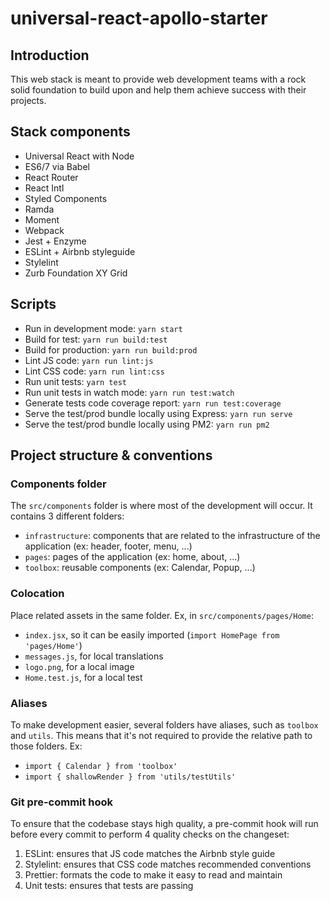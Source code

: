# universal-react-apollo-starter

## Introduction

This web stack is meant to provide web development teams with a rock solid foundation
to build upon and help them achieve success with their projects.

## Stack components

- Universal React with Node
- ES6/7 via Babel
- React Router
- React Intl
- Styled Components
- Ramda
- Moment
- Webpack
- Jest + Enzyme
- ESLint + Airbnb styleguide
- Stylelint
- Zurb Foundation XY Grid

## Scripts

- Run in development mode: `yarn start`
- Build for test: `yarn run build:test`
- Build for production: `yarn run build:prod`
- Lint JS code: `yarn run lint:js`
- Lint CSS code: `yarn run lint:css`
- Run unit tests: `yarn test`
- Run unit tests in watch mode: `yarn run test:watch`
- Generate tests code coverage report: `yarn run test:coverage`
- Serve the test/prod bundle locally using Express: `yarn run serve`
- Serve the test/prod bundle locally using PM2: `yarn run pm2`

## Project structure & conventions

### Components folder

The `src/components` folder is where most of the development will occur.
It contains 3 different folders:

- `infrastructure`: components that are related to the infrastructure
  of the application (ex: header, footer, menu, ...)
- `pages`: pages of the application (ex: home, about, ...)
- `toolbox`: reusable components (ex: Calendar, Popup, ...)

### Colocation

Place related assets in the same folder. Ex, in `src/components/pages/Home`:

- `index.jsx`, so it can be easily imported (`import HomePage from 'pages/Home'`)
- `messages.js`, for local translations
- `logo.png`, for a local image
- `Home.test.js`, for a local test

### Aliases

To make development easier, several folders have aliases, such as `toolbox` and `utils`.
This means that it's not required to provide the relative path to those folders. Ex:

- `import { Calendar } from 'toolbox'`
- `import { shallowRender } from 'utils/testUtils'`

### Git pre-commit hook

To ensure that the codebase stays high quality, a pre-commit hook will run before
every commit to perform 4 quality checks on the changeset:

1.  ESLint: ensures that JS code matches the Airbnb style guide
2.  Stylelint: ensures that CSS code matches recommended conventions
3.  Prettier: formats the code to make it easy to read and maintain
4.  Unit tests: ensures that tests are passing
